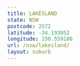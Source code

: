 ```yaml
---
title: LAKESLAND
state: NSW
postcode: 2572
latitude: -34.193052
longitude: 150.559186
url: /nsw/lakesland/
layout: suburb
---
```

